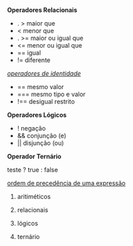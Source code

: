 **Operadores Relacionais**

-  . >  maior que
- < menor que
- . >= maior ou igual que
- <= menor ou igual que 
- == igual
- != diferente



<u>*operadores de identidade*</u>

- == mesmo valor
- === mesmo tipo e valor
- !== desigual restrito



**Operadores Lógicos**

- ! negação
- && conjunção (e)
- || disjunção (ou)



**Operador Ternário**

teste  ? true : false



<u>ordem de precedência de uma expressão</u>

1. aritiméticos

2. relacionais

3. lógicos

4.  ternário

   